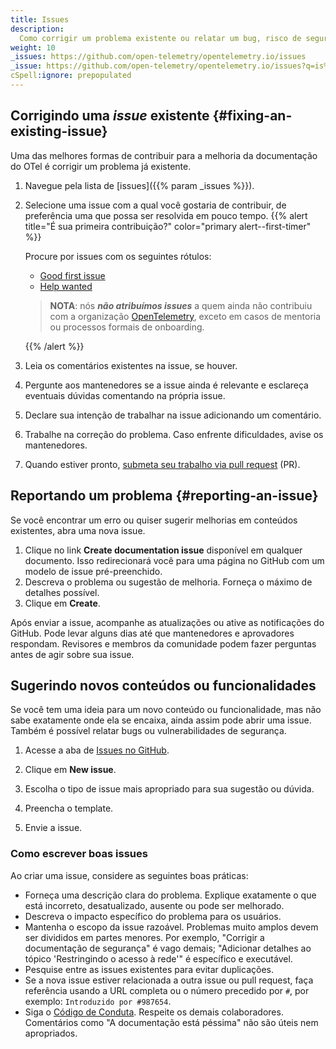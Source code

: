 ```yaml
---
title: Issues
description:
  Como corrigir um problema existente ou relatar um bug, risco de segurança ou possível melhoria.
weight: 10
_issues: https://github.com/open-telemetry/opentelemetry.io/issues
_issue: https://github.com/open-telemetry/opentelemetry.io/issues?q=is%3Aissue+is%3Aopen+sort%3Aupdated-desc+label%3A
cSpell:ignore: prepopulated
---
```


## Corrigindo uma _issue_ existente {#fixing-an-existing-issue}

Uma das melhores formas de contribuir para a melhoria da documentação do OTel é corrigir um problema já existente.

1. Navegue pela lista de [issues]({{% param _issues %}}).
2. Selecione uma issue com a qual você gostaria de contribuir, de preferência uma que possa ser resolvida em pouco tempo. <a name="first-issue"></a>
   {{% alert title="É sua primeira contribuição?" color="primary alert--first-timer" %}}

   Procure por issues com os seguintes rótulos:
   - [Good first issue](<{{% param _issue %}}%22good+first+issue%22>)
   - [Help wanted](<{{% param _issue %}}%3A%22help+wanted%22>)

   > **NOTA**: nós **_não atribuímos issues_** a quem ainda não contribuiu com a organização [OpenTelemetry][org], exceto em casos de mentoria ou processos formais de onboarding.
   >
   > [org]: https://github.com/open-telemetry

   {{% /alert %}}

3. Leia os comentários existentes na issue, se houver.
4. Pergunte aos mantenedores se a issue ainda é relevante e esclareça eventuais dúvidas comentando na própria issue.
5. Declare sua intenção de trabalhar na issue adicionando um comentário.
6. Trabalhe na correção do problema. Caso enfrente dificuldades, avise os mantenedores.
7. Quando estiver pronto, [submeta seu trabalho via pull request](../pull-requests) (PR).

## Reportando um problema {#reporting-an-issue}

Se você encontrar um erro ou quiser sugerir melhorias em conteúdos existentes, abra uma nova issue.

1. Clique no link **Create documentation issue** disponível em qualquer documento. Isso redirecionará você para uma página no GitHub com um modelo de issue pré-preenchido.
2. Descreva o problema ou sugestão de melhoria. Forneça o máximo de detalhes possível.
3. Clique em **Create**.

Após enviar a issue, acompanhe as atualizações ou ative as notificações do GitHub. Pode levar alguns dias até que mantenedores e aprovadores respondam. Revisores e membros da comunidade podem fazer perguntas antes de agir sobre sua issue.

## Sugerindo novos conteúdos ou funcionalidades

Se você tem uma ideia para um novo conteúdo ou funcionalidade, mas não sabe exatamente onde ela se encaixa, ainda assim pode abrir uma issue. Também é possível relatar bugs ou vulnerabilidades de segurança.

1. Acesse a aba de [Issues no GitHub](https://github.com/open-telemetry/opentelemetry.io/issues/new/).

2. Clique em **New issue**.

3. Escolha o tipo de issue mais apropriado para sua sugestão ou dúvida.

4. Preencha o template.

5. Envie a issue.

### Como escrever boas issues

Ao criar uma issue, considere as seguintes boas práticas:

- Forneça uma descrição clara do problema. Explique exatamente o que está incorreto, desatualizado, ausente ou pode ser melhorado.
- Descreva o impacto específico do problema para os usuários.
- Mantenha o escopo da issue razoável. Problemas muito amplos devem ser divididos em partes menores. Por exemplo, "Corrigir a documentação de segurança" é vago demais; "Adicionar detalhes ao tópico 'Restringindo o acesso à rede'" é específico e executável.
- Pesquise entre as issues existentes para evitar duplicações.
- Se a nova issue estiver relacionada a outra issue ou pull request, faça referência usando a URL completa ou o número precedido por `#`, por exemplo: `Introduzido por #987654`.
- Siga o [Código de Conduta](https://github.com/open-telemetry/community/blob/main/code-of-conduct.md). Respeite os demais colaboradores. Comentários como "A documentação está péssima" não são úteis nem apropriados.

